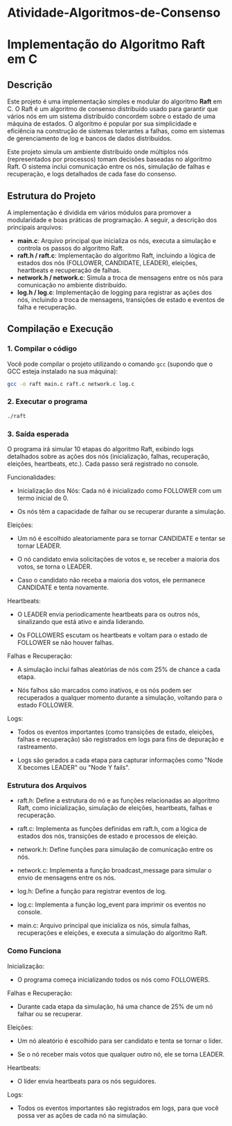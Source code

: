 # Atividade-Algoritmos-de-Consenso
# Implementação do Algoritmo Raft em C

## Descrição

Este projeto é uma implementação simples e modular do algoritmo **Raft** em C. O Raft é um algoritmo de consenso distribuído usado para garantir que vários nós em um sistema distribuído concordem sobre o estado de uma máquina de estados. O algoritmo é popular por sua simplicidade e eficiência na construção de sistemas tolerantes a falhas, como em sistemas de gerenciamento de log e bancos de dados distribuídos.

Este projeto simula um ambiente distribuído onde múltiplos nós (representados por processos) tomam decisões baseadas no algoritmo Raft. O sistema inclui comunicação entre os nós, simulação de falhas e recuperação, e logs detalhados de cada fase do consenso.

## Estrutura do Projeto

A implementação é dividida em vários módulos para promover a modularidade e boas práticas de programação. A seguir, a descrição dos principais arquivos:

- **main.c**: Arquivo principal que inicializa os nós, executa a simulação e controla os passos do algoritmo Raft.
- **raft.h / raft.c**: Implementação do algoritmo Raft, incluindo a lógica de estados dos nós (FOLLOWER, CANDIDATE, LEADER), eleições, heartbeats e recuperação de falhas.
- **network.h / network.c**: Simula a troca de mensagens entre os nós para comunicação no ambiente distribuído.
- **log.h / log.c**: Implementação de logging para registrar as ações dos nós, incluindo a troca de mensagens, transições de estado e eventos de falha e recuperação.

## Compilação e Execução

### 1. Compilar o código

Você pode compilar o projeto utilizando o comando `gcc` (supondo que o GCC esteja instalado na sua máquina):

```bash
gcc -o raft main.c raft.c network.c log.c
```

### 2. Executar o programa

```bash
./raft
```

### 3. Saída esperada

O programa irá simular 10 etapas do algoritmo Raft, exibindo logs detalhados sobre as ações dos nós (inicialização, falhas, recuperação, eleições, heartbeats, etc.). Cada passo será registrado no console.

Funcionalidades:

- Inicialização dos Nós: Cada nó é inicializado como FOLLOWER com um termo inicial de 0.

- Os nós têm a capacidade de falhar ou se recuperar durante a simulação.

Eleições:

- Um nó é escolhido aleatoriamente para se tornar CANDIDATE e tentar se tornar LEADER.

- O nó candidato envia solicitações de votos e, se receber a maioria dos votos, se torna o LEADER.

- Caso o candidato não receba a maioria dos votos, ele permanece CANDIDATE e tenta novamente.

Heartbeats:

- O LEADER envia periodicamente heartbeats para os outros nós, sinalizando que está ativo e ainda liderando.

- Os FOLLOWERS escutam os heartbeats e voltam para o estado de FOLLOWER se não houver falhas.

Falhas e Recuperação:

- A simulação inclui falhas aleatórias de nós com 25% de chance a cada etapa.

- Nós falhos são marcados como inativos, e os nós podem ser recuperados a qualquer momento durante a simulação, voltando para o estado FOLLOWER.

Logs:

- Todos os eventos importantes (como transições de estado, eleições, falhas e recuperação) são registrados em logs para fins de depuração e rastreamento.

- Logs são gerados a cada etapa para capturar informações como "Node X becomes LEADER" ou "Node Y fails".

### Estrutura dos Arquivos

- raft.h: Define a estrutura do nó e as funções relacionadas ao algoritmo Raft, como inicialização, simulação de eleições, heartbeats, falhas e recuperação.

- raft.c: Implementa as funções definidas em raft.h, com a lógica de estados dos nós, transições de estado e processos de eleição.

- network.h: Define funções para simulação de comunicação entre os nós.

- network.c: Implementa a função broadcast_message para simular o envio de mensagens entre os nós.

- log.h: Define a função para registrar eventos de log.

- log.c: Implementa a função log_event para imprimir os eventos no console.

- main.c: Arquivo principal que inicializa os nós, simula falhas, recuperações e eleições, e executa a simulação do algoritmo Raft.

### Como Funciona

Inicialização:

- O programa começa inicializando todos os nós como FOLLOWERS.

Falhas e Recuperação:

- Durante cada etapa da simulação, há uma chance de 25% de um nó falhar ou se recuperar.

Eleições:

- Um nó aleatório é escolhido para ser candidato e tenta se tornar o líder.

- Se o nó receber mais votos que qualquer outro nó, ele se torna LEADER.

Heartbeats:

- O líder envia heartbeats para os nós seguidores.

Logs:

- Todos os eventos importantes são registrados em logs, para que você possa ver as ações de cada nó na simulação.
